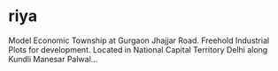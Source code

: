 # riya
Model Economic Township at Gurgaon Jhajjar Road. Freehold Industrial Plots for development. Located in National Capital Territory Delhi along Kundli Manesar Palwal...
